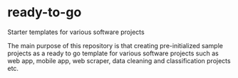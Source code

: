# ready-to-go
Starter templates for various software projects

The main purpose of this repository is that creating pre-initialized sample projects as a ready to go template for various software projects such as web app, mobile app, web scraper, data cleaning and classification projects etc.
